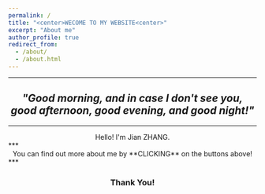 ```yaml
---
permalink: /
title: "<center>WECOME TO MY WEBSITE<center>"
excerpt: "About me"
author_profile: true
redirect_from:
  - /about/
  - /about.html
---
```





***
## _<center>"Good morning, and in case I don't see you, good afternoon, good evening, and good night!"</center>_ ##               
***

<center>Hello! I'm Jian ZHANG.</center>  
***    
<center>You can find out more about me by **CLICKING** on the buttons above!</center>     
***        





### <center>Thank You!</center> ###
